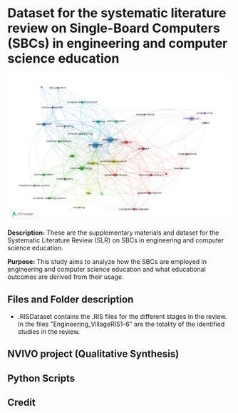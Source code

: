 # Dataset for the systematic literature review on Single-Board Computers (SBCs) in engineering and computer science education

<img src="https://github.com/Uniminutoarduino/SBCReview/blob/main/Figures/Fig3.png?raw=true">

**Description:** These are the supplementary materials and dataset for the Systematic Literature Review (SLR) on SBCs in engineering and computer science education. 

**Purpose:** This study aims to analyze how the SBCs are employed in engineering and computer science education and what educational outcomes are derived from their usage.

## Files and Folder description

- .RISDataset contains the .RIS files for the different stages in the review. In the files "Engineering_VillageRIS1-6" are the totality of the identified studies in the review.

## NVIVO project (Qualitative Synthesis)

## Python Scripts

## Credit
